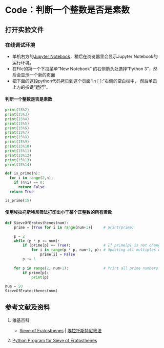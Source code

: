 # Code：判断一个整数是否是素数

## 打开实验文件

### 在线调试环境

- 单机右方的[Jupyter Notebook](https://mybinder.org/v2/gh/ipython/ipython-in-depth/master?filepath=binder/Index.ipynb)，稍后在浏览器里会显示Jupyter Notebook的运行环境。
- 在File的第一个下拉菜单“New Notebook” 的右侧箭头处选择“Python 3”，然后会显示一个新的页面
- 把下面的这段python代码拷贝到这个页面“In [ ]:”右侧的空白栏中， 然后单击上方的按键“运行”。

#### 判断一个整数是否是素数

```python
print(15%2)
print(15%3)
print(15%4) 
print(15%5)
print(15%6)
print(15%7)
print(15%8)
print(15%9)
print(15%10)
print(15%11)
print(15%12)
print(15%13)
print(15%14)
```

```python
def is_prime(n):
  for i in range(2,n):
    if (n%i) == 0:
      return False
  return True

is_prime(15)
```

#### 使用埃拉托斯特尼筛法打印出小于某个正整数的所有素数

```python
def SieveOfEratosthenes(num):
    prime = [True for i in range(num+1)]     # print(prime)

    p = 2
    while (p * p <= num):     
        if (prime[p] == True):               # If prime[p] is not changed, then it is a prime            
            for i in range(p * p, num+1, p): # Updating all multiples of p
                prime[i] = False
        p += 1
  
    for p in range(2, num+1):                # Print all prime numbers
        if prime[p]:
            print(p)
  
num = 50
SieveOfEratosthenes(num)
```

## 参考文献及资料

1. 维基百科
	- [Sieve of Eratosthenes](https://en.wikipedia.org/wiki/Sieve_of_Eratosthenes) | [埃拉托斯特尼筛法](https://zh.wikipedia.org/wiki/埃拉托斯特尼筛法)

2. [Python Program for Sieve of Eratosthenes](https://www.geeksforgeeks.org/python-program-for-sieve-of-eratosthenes/)

